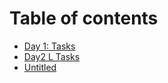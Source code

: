 # Table of contents

* [Day 1: Tasks](README.md)
* [Day2 L Tasks](day2-l-tasks.md)
* [Untitled](untitled-1.md)

